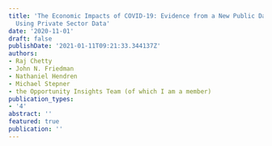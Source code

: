 ```yaml
---
title: 'The Economic Impacts of COVID-19: Evidence from a New Public Database Built
  Using Private Sector Data'
date: '2020-11-01'
draft: false
publishDate: '2021-01-11T09:21:33.344137Z'
authors:
- Raj Chetty
- John N. Friedman
- Nathaniel Hendren
- Michael Stepner
- the Opportunity Insights Team (of which I am a member)
publication_types:
- '4'
abstract: ''
featured: true
publication: ''
---
```


